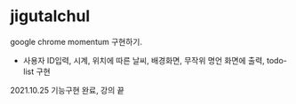 # jigutalchul

google chrome momentum 구현하기.
- 사용자 ID입력, 시계, 위치에 따른 날씨, 배경화면, 무작위 명언 화면에 출력, todo-list 구현

2021.10.25 기능구현 완료, 강의 끝
